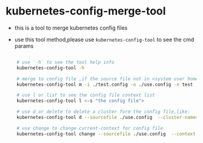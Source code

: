 # kubernetes-config-merge-tool

* this is a tool to merge kubernetes config files

* use this tool method,please use `kubernetes-config-tool` to see the cmd params
```bash

    # use `-h` to see the tool help info
    kubernetes-config-tool -h

    # merge to config file ,if the source file not in <system user home>/.kube/config please set -s command
    kubernetes-config-tool m -i ./test.config -o ./use.config -n test

    # use l or list to see the config file context list
    kubernetes-config-tool l <-s "the config file">

    # use d or delete to delete a cluster form the config file,like: 
    kubernetes-config-tool d --sourcefile ./use.config  --cluster-name=kubernetes

    # use change to change current-context for config file
    kubernetes-config-tool change --sourcefile ./use.config  --context-name=dev
```
